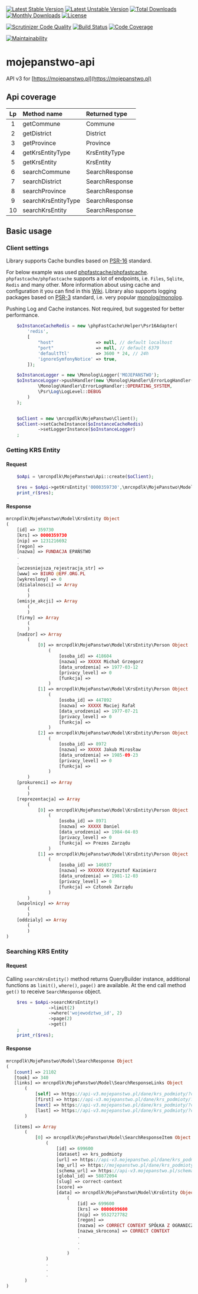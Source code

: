 [![Latest Stable Version](https://img.shields.io/github/release/mrcnpdlk/mojepanstwo-api.svg)](https://packagist.org/packages/mrcnpdlk/mojepanstwo-api)
[![Latest Unstable Version](https://poser.pugx.org/mrcnpdlk/mojepanstwo-api/v/unstable.png)](https://packagist.org/packages/mrcnpdlk/mojepanstwo-api)
[![Total Downloads](https://img.shields.io/packagist/dt/mrcnpdlk/mojepanstwo-api.svg)](https://packagist.org/packages/mrcnpdlk/mojepanstwo-api)
[![Monthly Downloads](https://img.shields.io/packagist/dm/mrcnpdlk/mojepanstwo-api.svg)](https://packagist.org/packages/mrcnpdlk/mojepanstwo-api)
[![License](https://img.shields.io/packagist/l/mrcnpdlk/mojepanstwo-api.svg)](https://packagist.org/packages/mrcnpdlk/mojepanstwo-api)    

[![Scrutinizer Code Quality](https://scrutinizer-ci.com/g/mrcnpdlk/mojepanstwo-api/badges/quality-score.png?b=master)](https://scrutinizer-ci.com/g/mrcnpdlk/mojepanstwo-api/?branch=master) 
[![Build Status](https://scrutinizer-ci.com/g/mrcnpdlk/mojepanstwo-api/badges/build.png?b=master)](https://scrutinizer-ci.com/g/mrcnpdlk/mojepanstwo-api/build-status/master)
[![Code Coverage](https://scrutinizer-ci.com/g/mrcnpdlk/mojepanstwo-api/badges/coverage.png?b=master)](https://scrutinizer-ci.com/g/mrcnpdlk/mojepanstwo-api/?branch=master)

[![Maintainability](https://api.codeclimate.com/v1/badges/83c5e3020d1e60cfd143/maintainability)](https://codeclimate.com/github/mrcnpdlk/mojepanstwo-api/maintainability)


# mojepanstwo-api

API v3 for [https://mojepanstwo.pl](https://mojepanstwo.pl)

## Api coverage

  | Lp 	| Method name  	        | Returned type   	|
  |:---:|:---	                |:---	            |
  |  1 	|   getCommune	        |Commune   	        |
  |  2 	|   getDistrict	        |District   	    |
  |  3 	|   getProvince	        |Province   	    |
  |  4 	|   getKrsEntityType    |KrsEntityType   	|
  |  5 	|   getKrsEntity	    |KrsEntity   	    |
  |  6 	|   searchCommune	    |SearchResponse   	|
  |  7 	|   searchDistrict	    |SearchResponse   	|
  |  8 	|   searchProvince	    |SearchResponse   	|
  |  9 	|   searchKrsEntityType	|SearchResponse   	|
  |  10 |   searchKrsEntity	    |SearchResponse   	|

## Basic usage
### Client settings
Library supports Cache bundles based on [PSR-16](http://www.php-fig.org/psr/psr-16/) standard.
 
For below example was used [phpfastcache/phpfastcache](https://github.com/PHPSocialNetwork/phpfastcache).
`phpfastcache/phpfastcache` supports a lot of endpoints, i.e. `Files`, `Sqlite`, `Redis` and many other. 
More information about using cache and configuration it you can find in this [Wiki](https://github.com/PHPSocialNetwork/phpfastcache/wiki). 
Library also supports logging packages based on [PSR-3](http://www.php-fig.org/psr/psr-3/) standard, i.e. very popular
[monolog/monolog](https://github.com/Seldaek/monolog).

Pushing Log and Cache instances. Not required, but suggested for better performance.
 
```php
    $oInstanceCacheRedis = new \phpFastCache\Helper\Psr16Adapter(
        'redis',
        [
            "host"                => null, // default localhost
            "port"                => null, // default 6379
            'defaultTtl'          => 3600 * 24, // 24h
            'ignoreSymfonyNotice' => true,
        ]);

    $oInstanceLogger = new \Monolog\Logger('MOJEPANSTWO');
    $oInstanceLogger->pushHandler(new \Monolog\Handler\ErrorLogHandler(
            \Monolog\Handler\ErrorLogHandler::OPERATING_SYSTEM,
            \Psr\Log\LogLevel::DEBUG
        )
    );


    $oClient = new \mrcnpdlk\MojePanstwo\Client();
    $oClient->setCacheInstance($oInstanceCacheRedis)
            ->setLoggerInstance($oInstanceLogger)
    ;
```

### Getting KRS Entity
#### Request
```php
    $oApi = \mrcnpdlk\MojePanstwo\Api::create($oClient);

    $res = $oApi->getKrsEntity('0000359730',\mrcnpdlk\MojePanstwo\Model\KrsEntity::PULL_ALL);
    print_r($res);
```

#### Response

```php
mrcnpdlk\MojePanstwo\Model\KrsEntity Object
(
    [id] => 359730
    [krs] => 0000359730
    [nip] => 1231216692
    [regon] => 
    [nazwa] => FUNDACJA EPAŃSTWO
    .
    .
    [wczesniejsza_rejestracja_str] => 
    [www] => BIURO @EPF.ORG.PL
    [wykreslony] => 0
    [dzialalnosci] => Array
        (
        )
    [emisje_akcji] => Array
        (
        )
    [firmy] => Array
        (
        )
    [nadzor] => Array
        (
            [0] => mrcnpdlk\MojePanstwo\Model\KrsEntity\Person Object
                (
                    [osoba_id] => 418604
                    [nazwa] => XXXXX Michał Grzegorz
                    [data_urodzenia] => 1977-03-12
                    [privacy_level] => 0
                    [funkcja] => 
                )
            [1] => mrcnpdlk\MojePanstwo\Model\KrsEntity\Person Object
                (
                    [osoba_id] => 447892
                    [nazwa] => XXXXX Maciej Rafał
                    [data_urodzenia] => 1977-07-21
                    [privacy_level] => 0
                    [funkcja] => 
                )
            [2] => mrcnpdlk\MojePanstwo\Model\KrsEntity\Person Object
                (
                    [osoba_id] => 8972
                    [nazwa] => XXXXX Jakub Mirosław
                    [data_urodzenia] => 1985-09-23
                    [privacy_level] => 0
                    [funkcja] => 
                )
        )
    [prokurenci] => Array
        (
        )
    [reprezentacja] => Array
        (
            [0] => mrcnpdlk\MojePanstwo\Model\KrsEntity\Person Object
                (
                    [osoba_id] => 8971
                    [nazwa] => XXXXX Daniel
                    [data_urodzenia] => 1984-04-03
                    [privacy_level] => 0
                    [funkcja] => Prezes Zarządu
                )
            [1] => mrcnpdlk\MojePanstwo\Model\KrsEntity\Person Object
                (
                    [osoba_id] => 146037
                    [nazwa] => XXXXXX Krzysztof Kazimierz
                    [data_urodzenia] => 1981-12-03
                    [privacy_level] => 0
                    [funkcja] => Członek Zarządu
                )
        )
    [wspolnicy] => Array
        (
        )
    [oddzialy] => Array
        (
        )
)
```

### Searching KRS Entity
#### Request
Calling `searchKrsEntity()` method returns QueryBuilder instance, additional functions as `limit()`, `where()`, `page()` are available.
At the end call method `get()` to receive `SearchResponse` object.

```php
    $res = $oApi->searchKrsEntity()
                ->limit(2)
                ->where('wojewodztwo_id', 2)
                ->page(2)
                ->get()
    ;
    print_r($res);
```

#### Response
 ```php
mrcnpdlk\MojePanstwo\Model\SearchResponse Object
(
    [count] => 21102
    [took] => 340
    [links] => mrcnpdlk\MojePanstwo\Model\SearchResponseLinks Object
        (
            [self] => https://api-v3.mojepanstwo.pl/dane/krs_podmioty/?conditions%5Bkrs_podmioty.wojewodztwo_id%5D=2&page=2&limit=2&_type=objects
            [first] => https://api-v3.mojepanstwo.pl/dane/krs_podmioty/?conditions%5Bkrs_podmioty.wojewodztwo_id%5D=2&page=1&limit=2&_type=objects
            [next] => https://api-v3.mojepanstwo.pl/dane/krs_podmioty/?conditions%5Bkrs_podmioty.wojewodztwo_id%5D=2&page=3&limit=2&_type=objects
            [last] => https://api-v3.mojepanstwo.pl/dane/krs_podmioty/?conditions%5Bkrs_podmioty.wojewodztwo_id%5D=2&page=10551&limit=2&_type=objects
        )

    [items] => Array
        (
            [0] => mrcnpdlk\MojePanstwo\Model\SearchResponseItem Object
                (
                    [id] => 699600
                    [dataset] => krs_podmioty
                    [url] => https://api-v3.mojepanstwo.pl/dane/krs_podmioty/699600
                    [mp_url] => https://mojepanstwo.pl/dane/krs_podmioty/699600
                    [schema_url] => https://api-v3.mojepanstwo.pl/schemas/dane/krs_podmioty.json
                    [global_id] => 58872094
                    [slug] => correct-context
                    [score] => 
                    [data] => mrcnpdlk\MojePanstwo\Model\KrsEntity Object
                        (
                            [id] => 699600
                            [krs] => 0000699600
                            [nip] => 9532727782
                            [regon] => 
                            [nazwa] => CORRECT CONTEXT SPÓŁKA Z OGRANICZONĄ ODPOWIEDZIALNOŚCIĄ
                            [nazwa_skrocona] => CORRECT CONTEXT
                            .
                            .
                            .
                        )
                )
                .
                .
                .
        )
)
```

